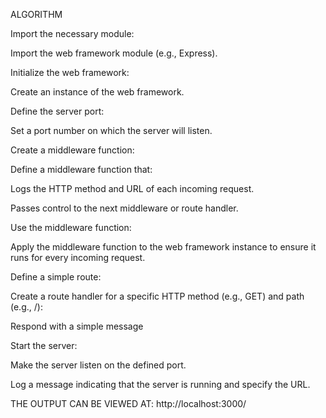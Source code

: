 ALGORITHM


Import the necessary module:

Import the web framework module (e.g., Express).


Initialize the web framework:


Create an instance of the web framework.


Define the server port:


Set a port number on which the server will listen.


Create a middleware function:

Define a middleware function that:

Logs the HTTP method and URL of each incoming request.

Passes control to the next middleware or route handler.

Use the middleware function:

Apply the middleware function to the web framework instance to ensure it runs for every incoming request.

Define a simple route:

Create a route handler for a specific HTTP method (e.g., GET) and path (e.g., /):

Respond with a simple message 

Start the server:


Make the server listen on the defined port.

Log a message indicating that the server is running and specify the URL.


THE OUTPUT CAN BE VIEWED AT:
http://localhost:3000/


